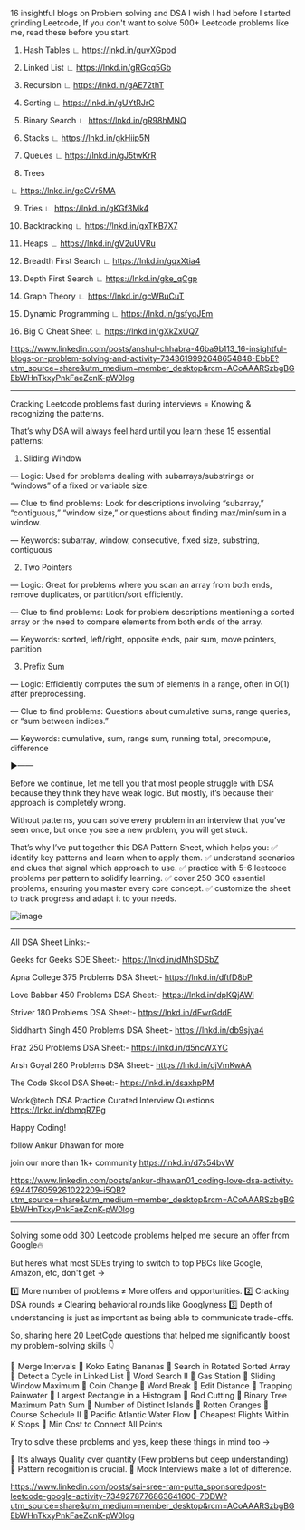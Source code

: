 16 insightful blogs on Problem solving and DSA I wish I had before I started grinding Leetcode, If you don't want to solve 500+ Leetcode problems like me, read these before you start. 

1. Hash Tables
 ∟ https://lnkd.in/guvXGppd

2. Linked List
 ∟ https://lnkd.in/gRGcq5Gb

3. Recursion
 ∟ https://lnkd.in/gAE72thT

4. Sorting
 ∟ https://lnkd.in/gUYtRJrC

5. Binary Search
 ∟ https://lnkd.in/gR98hMNQ

6. Stacks
 ∟ https://lnkd.in/gkHiip5N

7. Queues
 ∟ https://lnkd.in/gJ5twKrR

8. Trees

 ∟ https://lnkd.in/gcGVr5MA

9. Tries
 ∟ https://lnkd.in/gKGf3Mk4

10. Backtracking
 ∟ https://lnkd.in/gxTKB7X7

11. Heaps
 ∟ https://lnkd.in/gV2uUVRu

12. Breadth First Search
 ∟ https://lnkd.in/gqxXtia4

13. Depth First Search
 ∟ https://lnkd.in/gke_qCgp

14. Graph Theory
 ∟ https://lnkd.in/gcWBuCuT

15. Dynamic Programming
 ∟ https://lnkd.in/gsfyqJEm

16. Big O Cheat Sheet
 ∟ https://lnkd.in/gXkZxUQ7

https://www.linkedin.com/posts/anshul-chhabra-46ba9b113_16-insightful-blogs-on-problem-solving-and-activity-7343619992648654848-EbbE?utm_source=share&utm_medium=member_desktop&rcm=ACoAAARSzbgBGEbWHnTkxyPnkFaeZcnK-pW0lqg

*****************

Cracking Leetcode problems fast during interviews = Knowing & recognizing the patterns.

That’s why DSA will always feel hard until you learn these 15 essential patterns:

1. Sliding Window

— Logic: Used for problems dealing with subarrays/substrings or “windows” of a fixed or variable size.

— Clue to find problems: Look for descriptions involving “subarray,” “contiguous,” “window size,” or questions about finding max/min/sum in a window.

— Keywords: subarray, window, consecutive, fixed size, substring, contiguous

2. Two Pointers

— Logic: Great for problems where you scan an array from both ends, remove duplicates, or partition/sort efficiently.

— Clue to find problems: Look for problem descriptions mentioning a sorted array or the need to compare elements from both ends of the array.

— Keywords: sorted, left/right, opposite ends, pair sum, move pointers, partition

3. Prefix Sum

— Logic: Efficiently computes the sum of elements in a range, often in O(1) after preprocessing.

— Clue to find problems: Questions about cumulative sums, range queries, or “sum between indices.”

— Keywords: cumulative, sum, range sum, running total, precompute, difference

►——

Before we continue, let me tell you that most people struggle with DSA because they think they have weak logic. But mostly, it’s because their approach is completely wrong.

Without patterns, you can solve every problem in an interview that you’ve seen once, but once you see a new problem, you will get stuck.

That’s why I’ve put together this DSA Pattern Sheet, which helps you:
✅ identify key patterns and learn when to apply them.
✅ understand scenarios and clues that signal which approach to use.
✅ practice with 5-6 leetcode problems per pattern to solidify learning.
✅ cover 250-300 essential problems, ensuring you master every core concept.
✅ customize the sheet to track progress and adapt it to your needs.

![image](https://github.com/user-attachments/assets/e151b8c7-9c81-4113-840f-182082ec15db)


*****************

All DSA Sheet Links:-

Geeks for Geeks SDE Sheet:-
https://lnkd.in/dMhSDSbZ 

Apna College 375 Problems DSA Sheet:-
https://lnkd.in/dftfD8bP 

Love Babbar 450 Problems DSA Sheet:-
https://lnkd.in/dpKQjAWi 

Striver 180 Problems DSA Sheet:-
https://lnkd.in/dFwrGddF 

Siddharth Singh 450 Problems DSA Sheet:-
https://lnkd.in/db9sjya4 

Fraz 250 Problems DSA Sheet:-
https://lnkd.in/d5ncWXYC 

Arsh Goyal 280 Problems DSA Sheet:-
https://lnkd.in/djVmKwAA 

The Code Skool DSA Sheet:-
https://lnkd.in/dsaxhpPM 

Work@tech
DSA Practice
Curated Interview Questions
https://lnkd.in/dbmqR7Pg

Happy Coding!

follow Ankur Dhawan for more

join our more than 1k+ community 
https://lnkd.in/d7s54bvW


https://www.linkedin.com/posts/ankur-dhawan01_coding-love-dsa-activity-6944176059261022209-i5QB?utm_source=share&utm_medium=member_desktop&rcm=ACoAAARSzbgBGEbWHnTkxyPnkFaeZcnK-pW0lqg

*************

Solving some odd 300 Leetcode problems helped me secure an offer from Google🔥

But here’s what most SDEs trying to switch to top PBCs like Google, Amazon, etc, don't get → 

1️⃣ More number of problems ≠ More offers and opportunities.
2️⃣ Cracking DSA rounds ≠ Clearing behavioral rounds like Googlyness
3️⃣ Depth of understanding is just as important as being able to communicate trade-offs. 

So, sharing here 20 LeetCode questions that helped me significantly boost my problem-solving skills 👇

📌 Merge Intervals
📌 Koko Eating Bananas
📌 Search in Rotated Sorted Array
📌 Detect a Cycle in Linked List
📌 Word Search II
📌 Gas Station
📌 Sliding Window Maximum
📌 Coin Change
📌 Word Break
📌 Edit Distance
📌 Trapping Rainwater
📌 Largest Rectangle in a Histogram
📌 Rod Cutting
📌 Binary Tree Maximum Path Sum
📌 Number of Distinct Islands
📌 Rotten Oranges
📌 Course Schedule II
📌 Pacific Atlantic Water Flow
📌 Cheapest Flights Within K Stops
📌 Min Cost to Connect All Points

Try to solve these problems and yes, keep these things in mind too → 

🔹 It’s always Quality over quantity (Few problems but deep understanding)
🔹 Pattern recognition is crucial.
🔹 Mock Interviews make a lot of difference.

https://www.linkedin.com/posts/sai-sree-ram-putta_sponsoredpost-leetcode-google-activity-7349278776863641600-7DDW?utm_source=share&utm_medium=member_desktop&rcm=ACoAAARSzbgBGEbWHnTkxyPnkFaeZcnK-pW0lqg
